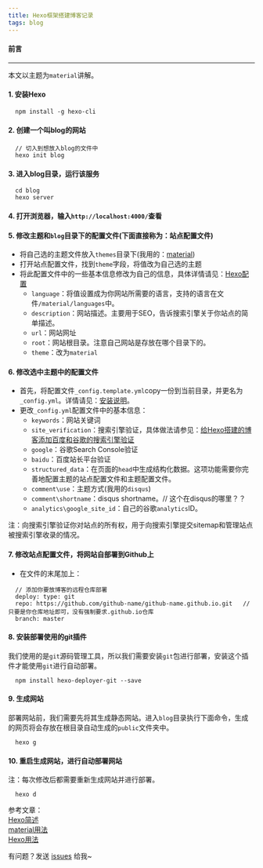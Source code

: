 ```yaml
---
title: Hexo框架搭建博客记录
tags: blog
---
```


#### 前言
---

本文以主题为`material`讲解。

#### 1. 安装Hexo

```
  npm install -g hexo-cli
```

#### 2. 创建一个叫blog的网站

```
  // 切入到想放入blog的文件中
  hexo init blog
```

#### 3. 进入blog目录，运行该服务

```
  cd blog
  hexo server
```

#### 4. 打开浏览器，输入`http://localhost:4000/`查看

#### 5. 修改主题和`blog`目录下的配置文件(下面直接称为：站点配置文件)

* 将自己选的主题文件放入`themes`目录下(我用的：[material](https://material.viosey.com/docs/#/start))
* 打开站点配置文件，找到`theme`字段，将值改为自己选的主题
* 将此配置文件中的一些基本信息修改为自己的信息，具体详情请见：[Hexo配置](https://hexo.io/zh-cn/docs/configuration.html)
  * `language`：将值设置成为你网站所需要的语言，支持的语言在文件`/material/languages`中。
  * `description`：网站描述。主要用于SEO，告诉搜索引擎关于你站点的简单描述。
  * `url`：网站网址
  * `root`：网站根目录。注意自己网站是存放在哪个目录下的。
  * `theme`：改为`material`

#### 6. 修改选中主题中的配置文件

* 首先，将配置文件`_config.template.yml`copy一份到当前目录，并更名为`_config.yml`。详情请见：[安装说明](https://material.viosey.com/docs/#/start)。
* 更改`_config.yml`配置文件中的基本信息：
  * `keywords`：网站关键词
  * `site_verification`：搜索引擎验证，具体做法请参见：[给Hexo搭建的博客添加百度和谷歌的搜索引擎验证](https://www.jianshu.com/p/1ae43e700c45)
  * `google`：谷歌Search Console验证
  * `baidu`：百度站长平台验证
  * `structured_data`：在页面的`head`中生成结构化数据。这项功能需要你完善地配置主题的站点配置文件和主题配置文件。
  * `comment\use`：主题方式(我用的`disqus`)
  * `comment\shortname`：disqus shortname。// 这个在disqus的哪里？？
  * `analytics\google_site_id`：自己的谷歌`analytics`ID。


注：向搜索引擎验证你对站点的所有权，用于向搜索引擎提交sitemap和管理站点被搜索引擎收录的情况。

#### 7. 修改站点配置文件，将网站自部署到Github上

* 在文件的末尾加上：
```
  // 添加你要放博客的远程仓库部署
  deploy: type: git
  repo: https://github.com/github-name/github-name.github.io.git   // 只要是你仓库地址即可，没有强制要求.github.io仓库
  branch: master
```

#### 8. 安装部署使用的git插件

我们使用的是`git`源码管理工具，所以我们需要安装`git`包进行部署，安装这个插件才能使用`git`进行自动部署。

```
  npm install hexo-deployer-git --save
```

#### 9. 生成网站

部署网站前，我们需要先将其生成静态网站。进入`blog`目录执行下面命令，生成的网页将会存放在根目录自动生成的`public`文件夹中。

```
  hexo g
```

#### 10. 重启生成网站，进行自动部署网站

注：每次修改后都需要重新生成网站并进行部署。

```
  hexo d
```

参考文章：  
[Hexo简述](https://hexo.io/zh-cn/docs/index.html)  
[material用法](https://material.viosey.com/docs/#/start)  
[Hexo用法](https://blog.csdn.net/u012028371/article/details/78666998)  

有问题？发送 [issues](https://syt-honey.github.io/about/) 给我~
